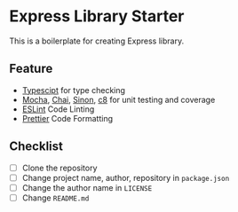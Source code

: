 # Express Library Starter

This is a boilerplate for creating Express library.

## Feature
- [Typescipt](https://www.typescriptlang.org/) for type checking
- [Mocha](https://mochajs.org/), [Chai](https://www.chaijs.com/), [Sinon](https://sinonjs.org/), [c8](https://www.npmjs.com/package/c8) for unit testing and coverage
- [ESLint](https://eslint.org/) Code Linting
- [Prettier](https://prettier.io/) Code Formatting

## Checklist
- [ ] Clone the repository
- [ ] Change project name, author, repository in `package.json`
- [ ] Change the author name in `LICENSE`
- [ ] Change `README.md`
